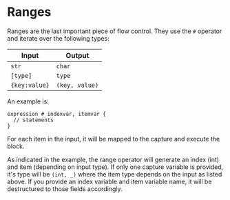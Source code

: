 # Ranges

Ranges are the last important piece of flow control. They use the `#` operator and iterate over the following types:

| Input | Output |
|-------|--------|
|`str`|`char`|
|`[type]`|`type`|
|`{key:value}`|`(key, value)`|

An example is:

```
expression # indexvar, itemvar {
  // statements
}
```

For each item in the input, it will be mapped to the capture and execute the block.

As indicated in the example, the range operator will generate an index (int) and item (depending on input type). If only one capture variable is provided, it's type will be `(int, _)` where the item type depends on the input as listed above. If you provide an index variable and item variable name, it will be destructured to those fields accordingly.
